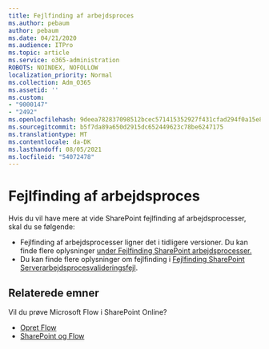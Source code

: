 ```yaml
---
title: Fejlfinding af arbejdsproces
ms.author: pebaum
author: pebaum
ms.date: 04/21/2020
ms.audience: ITPro
ms.topic: article
ms.service: o365-administration
ROBOTS: NOINDEX, NOFOLLOW
localization_priority: Normal
ms.collection: Adm_O365
ms.assetid: ''
ms.custom:
- "9000147"
- "2492"
ms.openlocfilehash: 9deea782837098512bcec571415352927f431cfad294f0a15e89d777abea592a
ms.sourcegitcommit: b5f7da89a650d2915dc652449623c78be6247175
ms.translationtype: MT
ms.contentlocale: da-DK
ms.lasthandoff: 08/05/2021
ms.locfileid: "54072478"
---
```

# <a name="workflow-troubleshooting"></a>Fejlfinding af arbejdsproces

Hvis du vil have mere at vide SharePoint fejlfinding af arbejdsprocesser, skal du se følgende:
- Fejlfinding af arbejdsprocesser ligner det i tidligere versioner.  Du kan finde flere oplysninger [under Fejlfinding SharePoint arbejdsprocesser.](https://docs.microsoft.com/sharepoint/dev/general-development/debugging-sharepoint-server-workflows)
- Du kan finde flere oplysninger om fejlfinding i [Fejlfinding SharePoint Serverarbejdsprocesvalideringsfejl](https://docs.microsoft.com/sharepoint/dev/general-development/troubleshooting-sharepoint-server-workflow-validation-errors-in-visio).
 

## <a name="related-topics"></a>Relaterede emner
Vil du prøve Microsoft Flow i SharePoint Online?
- [Opret Flow](https://support.office.com/article/Create-a-flow-for-a-list-or-library-in-SharePoint-Online-or-OneDrive-for-Business-a9c3e03b-0654-46af-a254-20252e580d01) 
- [SharePoint og Flow](https://flow.microsoft.com/blog/sharepoint-and-flow/) 



